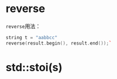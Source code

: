 # reverse
`reverse`用法：
```cpp
string t = "aabbcc"
reverse(result.begin(), result.end());`
```

# std::stoi(s)
<!--stackedit_data:
eyJoaXN0b3J5IjpbLTEzNzU1Mjc1ODYsLTEzODIwOTcxODVdfQ
==
-->